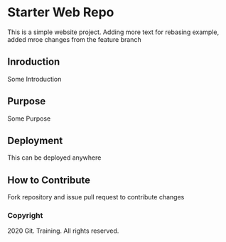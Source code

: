 # Starter Web Repo

This is a simple website project. Adding more text for rebasing example, added mroe changes from the feature branch

## Inroduction 

Some Introduction

## Purpose
Some Purpose

## Deployment
This can be deployed anywhere

## How to Contribute
Fork repository and issue pull request to contribute changes

### Copyright

2020 Git. Training. All rights reserved.